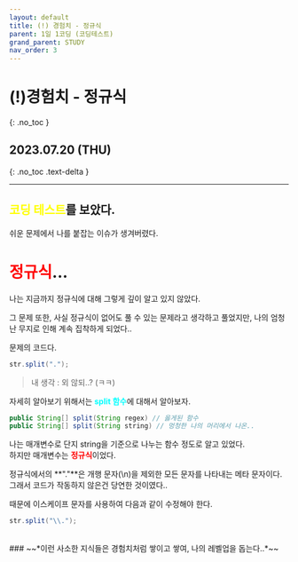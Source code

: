 ```yaml
---
layout: default
title: (!) 경험치 - 정규식
parent: 1일 1코딩 (코딩테스트)
grand_parent: STUDY
nav_order: 3
---
```


# (!)경험치 - 정규식
{: .no_toc }

## 2023.07.20 (THU)
{: .no_toc .text-delta }

---

## <span style="color:yellow">**코딩 테스트**</span>를 보았다.

쉬운 문제에서 나를 붙잡는 이슈가 생겨버렸다.

# <span style="color:red">**정규식**</span>...

나는 지금까지 정규식에 대해 그렇게 깊이 알고 있지 않았다.

그 문제 또한, 사실 정규식이 없어도 풀 수 있는 문제라고 생각하고 풀었지만, 나의 엄청난 무지로 인해 계속 집착하게 되었다..

문제의 코드다.

```java
str.split(".");
```
> 내 생각 : 외 않되..? (ㅋㅋ)

자세히 알아보기 위해서는 <span style="color:cyan">**split 함수**</span>에 대해서 알아보자.

```java
public String[] split(String regex) // 옳게된 함수
public String[] split(String string) // 멍청한 나의 머리에서 나온..
```

나는 매개변수로 단지 string을 기준으로 나누는 함수 정도로 알고 있었다.  
하지만 매개변수는 <span style="color:red">**정규식**</span>이었다.

정규식에서의 **"."**은 개행 문자(\n)을 제외한 모든 문자를 나타내는 메타 문자이다.  
그래서 코드가 작동하지 않은건 당연한 것이였다..

때문에 이스케이프 문자를 사용하여 다음과 같이 수정해야 한다.

```java
str.split("\\.");
```
<br>
### ~~*이런 사소한 지식들은 경험치처럼 쌓이고 쌓여, 나의 레벨업을 돕는다..*~~